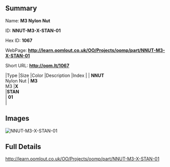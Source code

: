 

## Summary
 
Name: __M3 Nylon Nut__

ID: __NNUT-M3-X-STAN-01__

Hex ID: __1067__

WebPage: __http://learn.oomlout.co.uk/OO/Projects/oomp/part/NNUT-M3-X-STAN-01__

Short URL: __http://oom.lt/1067__


|Type   |Size   |Color   |Description   |Index   |
| __NNUT__ <br>Nylon Nut  | __M3__<br>M3   |__X__<br>    |__STAN__<br>    | __01__<br>  |


## Images
![NNUT-M3-X-STAN-01](http://oomlout.com/oomp-gen/parts/NNUT-M3-X-STAN-01/NNUT-M3-X-STAN-01_420.jpg)

## Full Details

 http://learn.oomlout.co.uk/OO/Projects/oomp/part/NNUT-M3-X-STAN-01

